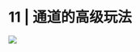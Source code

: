 # 11 | 通道的高级玩法

![](https://static001.geekbang.org/resource/image/1c/11/1c765950e3642867b2df2d839e67f711.jpg)









